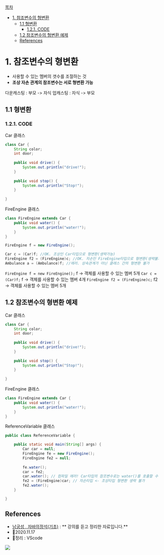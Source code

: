 [목차](#목차)
- [1. 참조변수의 형변환](#1-참조변수의-형변환)
  - [1.1 형변환](#11-형변환)
    - [1.2.1. CODE](#121-code)
  - [1.2 참조변수의 형변환 예제](#12-참조변수의-형변환-예제)
  - [References](#references)

# 1. 참조변수의 형변환

- 사용할 수 있는 멤버의 갯수를 조절하는 것
- **조상 자손 관계의 참조변수는 서로 형변환 가능**

다운캐스팅 : 부모 -> 자식
업캐스팅 : 자식 -> 부모 

## 1.1 형변환

### 1.2.1. CODE

Car 클래스
```java
class Car {
	String color;
	int door;
	
	public void drive() {
		System.out.println("drive!");
	}
	
	public void stop() {
		System.out.println("Stop!");
	}
	
}

```

FireEngine 클래스

```java
class FireEngine extends Car {
	public void water() {
		System.out.println("water!");
	}
}
```

```java
FireEngine f = new FireEngine();

Car c = (Car)f; //OK. 조상인 Car타입으로 형변환(생략가능)
FireEngine f2 = (FireEngine)c; //OK. 자손인 FireEngine타입으로 형변환(생략불가)
Ambulance a = (Ambulance)f; //에러. 상속관계가 아닌 클래스 간의 형변환 불가
```

`FireEngine f = new FireEngine();`
f -> 객체를 사용할 수 있는 멤버 5개
`Car c = (Car)f;`
f -> 객체를 사용할 수 있는 멤버 4개
`FireEngine f2 = (FireEngine)c;`
f2 -> 객체를 사용할 수 있는 멤버 5개

## 1.2 참조변수의 형변환 예제

Car 클래스
```java
class Car {
	String color;
	int door;
	
	public void drive() {
		System.out.println("drive!");
	}
	
	public void stop() {
		System.out.println("Stop!");
	}
	
}

```

FireEngine 클래스
```java
class FireEngine extends Car {
	public void water() {
		System.out.println("water!");
	}
}
```

ReferenceVariable 클래스
```java
public class ReferenceVariable {

	public static void main(String[] args) {
		Car car = null;
		FireEngine fe = new FireEngine();
		FireEngine fe2 = null;
		
		fe.water();
		car = fe2;
		car.water(); // 컴파일 에러! Car타입의 참조변수로는 water()를 호출할 수 없다.
		fe2 = (FireEngine)car; // 자손타입 <- 조상타입 형변환 생략 불가
		fe2.water();
	}

}
```

## References
- [남궁성 , 자바의정석(기초)](https://www.youtube.com/user/MasterNKS) : ** 강의를 듣고 정리한 자료입니다.**
- 🎈2020.11.17
- 🎈정리 : VScode

![](https://images.velog.io/images/withcolinsong/post/8dc5159f-5174-49f0-8cca-748d6cd38345/image.png)